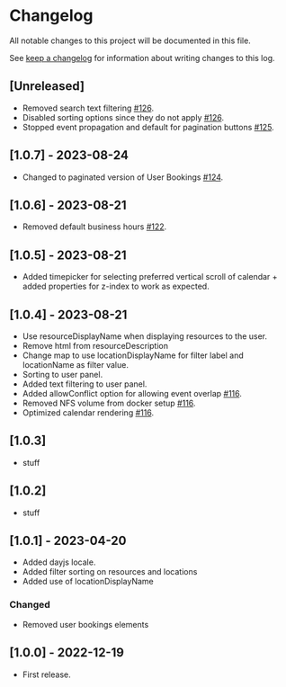 # Changelog

All notable changes to this project will be documented in this file.

See [keep a changelog](https://keepachangelog.com/en/1.0.0/)
for information about writing changes to this log.

## [Unreleased]

- Removed search text filtering [#126](https://github.com/itk-dev/drupal_webform_booking_module/pull/126).
- Disabled sorting options since they do not apply [#126](https://github.com/itk-dev/drupal_webform_booking_module/pull/126).
- Stopped event propagation and default for pagination buttons [#125](https://github.com/itk-dev/drupal_webform_booking_module/pull/125).

## [1.0.7] - 2023-08-24

- Changed to paginated version of User Bookings [#124](https://github.com/itk-dev/drupal_webform_booking_module/pull/124).

## [1.0.6] - 2023-08-21

- Removed default business hours
[#122](https://github.com/itk-dev/drupal_webform_booking_module/pull/122).

## [1.0.5] - 2023-08-21

- Added timepicker for selecting preferred vertical scroll of calendar +
added properties for z-index to work as expected.

## [1.0.4] - 2023-08-21

- Use resourceDisplayName when displaying resources to the user.
- Remove html from resourceDescription
- Change map to use locationDisplayName for filter label and locationName
as filter value.
- Sorting to user panel.
- Added text filtering to user panel.
- Added allowConflict option for allowing event overlap [#116](https://github.com/itk-dev/drupal_webform_booking_module/pull/116).
- Removed NFS volume from docker setup [#116](https://github.com/itk-dev/drupal_webform_booking_module/pull/116).
- Optimized calendar rendering [#116](https://github.com/itk-dev/drupal_webform_booking_module/pull/116).

## [1.0.3]

- stuff

## [1.0.2]

- stuff

## [1.0.1] - 2023-04-20

- Added dayjs locale.
- Added filter sorting on resources and locations
- Added use of locationDisplayName

### Changed

- Removed user bookings elements

## [1.0.0] - 2022-12-19

- First release.
